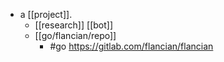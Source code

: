 - a [[project]].
  - [[research]] [[bot]]
  - [[go/flancian/repo]]
    - #go https://gitlab.com/flancian/flancian
